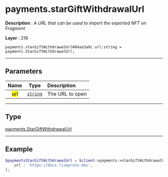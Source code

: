 # payments.starGiftWithdrawalUrl

**Description** : *A URL that can be used to import the exported NFT on Fragment*

**Layer** : 216

```tl
payments.starGiftWithdrawalUrl#84aa3a9c url:string = payments.StarGiftWithdrawalUrl;
```

---

## Parameters

| Name | Type | Description |
| :---: | :---: | :--- |
| <mark>url</mark> | [`string`](type/string) | The URL to open |

---

## Type

[payments.StarGiftWithdrawalUrl](type/payments.StarGiftWithdrawalUrl)

---

## Example

```php
$paymentsStarGiftWithdrawalUrl = $client->payments->starGiftWithdrawalUrl(
	url : 'https://docs.liveproto.dev',
);
```